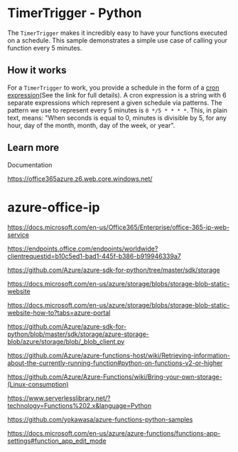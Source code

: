 # TimerTrigger - Python

The `TimerTrigger` makes it incredibly easy to have your functions executed on a schedule. This sample demonstrates a simple use case of calling your function every 5 minutes.

## How it works

For a `TimerTrigger` to work, you provide a schedule in the form of a [cron expression](https://en.wikipedia.org/wiki/Cron#CRON_expression)(See the link for full details). A cron expression is a string with 6 separate expressions which represent a given schedule via patterns. The pattern we use to represent every 5 minutes is `0 */5 * * * *`. This, in plain text, means: "When seconds is equal to 0, minutes is divisible by 5, for any hour, day of the month, month, day of the week, or year".

## Learn more

<TODO> Documentation

https://office365azure.z6.web.core.windows.net/

# azure-office-ip

https://docs.microsoft.com/en-us/Office365/Enterprise/office-365-ip-web-service

https://endpoints.office.com/endpoints/worldwide?clientrequestid=b10c5ed1-bad1-445f-b386-b919946339a7

https://github.com/Azure/azure-sdk-for-python/tree/master/sdk/storage

https://docs.microsoft.com/en-us/azure/storage/blobs/storage-blob-static-website

https://docs.microsoft.com/en-us/azure/storage/blobs/storage-blob-static-website-how-to?tabs=azure-portal

https://github.com/Azure/azure-sdk-for-python/blob/master/sdk/storage/azure-storage-blob/azure/storage/blob/_blob_client.py

https://github.com/Azure/azure-functions-host/wiki/Retrieving-information-about-the-currently-running-function#python-on-functions-v2-or-higher

https://github.com/Azure/Azure-Functions/wiki/Bring-your-own-storage-(Linux-consumption)

https://www.serverlesslibrary.net/?technology=Functions%202.x&language=Python

https://github.com/yokawasa/azure-functions-python-samples

https://docs.microsoft.com/en-us/azure/azure-functions/functions-app-settings#function_app_edit_mode